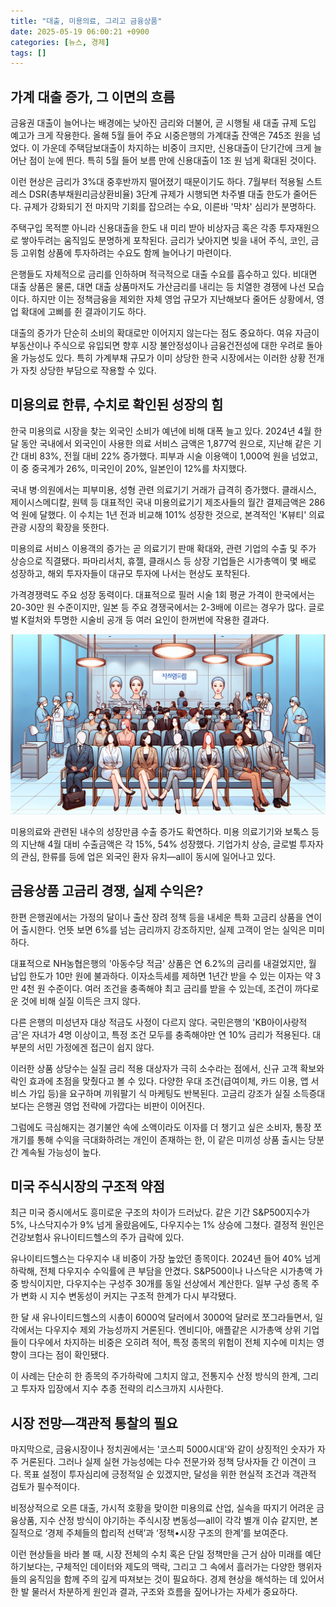 ```yaml
---
title: "대출, 미용의료, 그리고 금융상품"
date: 2025-05-19 06:00:21 +0900
categories: [뉴스, 경제]
tags: []
---
```


## 가계 대출 증가, 그 이면의 흐름

금융권 대출이 늘어나는 배경에는 낮아진 금리와 더불어, 곧 시행될 새 대출 규제 도입 예고가 크게 작용한다. 올해 5월 들어 주요 시중은행의 가계대출 잔액은 745조 원을 넘었다. 이 가운데 주택담보대출이 차지하는 비중이 크지만, 신용대출이 단기간에 크게 늘어난 점이 눈에 띈다. 특히 5월 들어 보름 만에 신용대출이 1조 원 넘게 확대된 것이다.

이런 현상은 금리가 3%대 중후반까지 떨어졌기 때문이기도 하다. 7월부터 적용될 스트레스 DSR(총부채원리금상환비율) 3단계 규제가 시행되면 차주별 대출 한도가 줄어든다. 규제가 강화되기 전 마지막 기회를 잡으려는 수요, 이른바 '막차' 심리가 분명하다.

주택구입 목적뿐 아니라 신용대출을 한도 내 미리 받아 비상자금 혹은 각종 투자재원으로 쌓아두려는 움직임도 분명하게 포착된다. 금리가 낮아지면 빚을 내어 주식, 코인, 금 등 고위험 상품에 투자하려는 수요도 함께 늘어나기 마련이다. 

은행들도 자체적으로 금리를 인하하며 적극적으로 대출 수요를 흡수하고 있다. 비대면 대출 상품은 물론, 대면 대출 상품마저도 가산금리를 내리는 등 치열한 경쟁에 나선 모습이다. 하지만 이는 정책금융을 제외한 자체 영업 규모가 지난해보다 줄어든 상황에서, 영업 확대에 고삐를 쥔 결과이기도 하다.

대출의 증가가 단순히 소비의 확대로만 이어지지 않는다는 점도 중요하다. 여유 자금이 부동산이나 주식으로 유입되면 향후 시장 불안정성이나 금융건전성에 대한 우려로 돌아올 가능성도 있다. 특히 가계부채 규모가 이미 상당한 한국 시장에서는 이러한 상황 전개가 자칫 상당한 부담으로 작용할 수 있다. 

## 미용의료 한류, 수치로 확인된 성장의 힘

한국 미용의료 시장을 찾는 외국인 소비가 예년에 비해 대폭 늘고 있다. 2024년 4월 한 달 동안 국내에서 외국인이 사용한 의료 서비스 금액은 1,877억 원으로, 지난해 같은 기간 대비 83%, 전월 대비 22% 증가했다. 피부과 시술 이용액이 1,000억 원을 넘었고, 이 중 중국계가 26%, 미국인이 20%, 일본인이 12%를 차지했다.

국내 병·의원에서는 피부미용, 성형 관련 의료기기 거래가 급격히 증가했다. 클래시스, 제이시스메디칼, 원텍 등 대표적인 국내 미용의료기기 제조사들의 월간 결제금액은 286억 원에 달했다. 이 수치는 1년 전과 비교해 101% 성장한 것으로, 본격적인 'K뷰티' 의료관광 시장의 확장을 뜻한다. 

미용의료 서비스 이용객의 증가는 곧 의료기기 판매 확대와, 관련 기업의 수출 및 주가 상승으로 직결됐다. 파마리서치, 휴젤, 클래시스 등 상장 기업들은 시가총액이 몇 배로 성장하고, 해외 투자자들이 대규모 투자에 나서는 현상도 포착된다.

가격경쟁력도 주요 성장 동력이다. 대표적으로 필러 시술 1회 평균 가격이 한국에서는 20-30만 원 수준이지만, 일본 등 주요 경쟁국에서는 2-3배에 이르는 경우가 많다. 글로벌 K컬처와 투명한 시술비 공개 등 여러 요인이 한꺼번에 작용한 결과다.

![한국의 성형외과 대기실에서 다양한 인종의 외국인들이 상담을 기다리는 장면](assets/img/2025-05-18-301ef35c-9b7a-4c75-93a6-7ef5be35d96a/1747602077340.png)

미용의료와 관련된 내수의 성장만큼 수출 증가도 확연하다. 미용 의료기기와 보톡스 등의 지난해 4월 대비 수출금액은 각 15%, 54% 성장했다. 기업가치 상승, 글로벌 투자자의 관심, 한류를 등에 업은 외국인 환자 유치—all이 동시에 일어나고 있다.

## 금융상품 고금리 경쟁, 실제 수익은?

한편 은행권에서는 가정의 달이나 출산 장려 정책 등을 내세운 특화 고금리 상품을 연이어 출시한다. 언뜻 보면 6%를 넘는 금리까지 강조하지만, 실제 고객이 얻는 실익은 미미하다.

대표적으로 NH농협은행의 '아동수당 적금' 상품은 연 6.2%의 금리를 내걸었지만, 월 납입 한도가 10만 원에 불과하다. 이자소득세를 제하면 1년간 받을 수 있는 이자는 약 3만 4천 원 수준이다. 여러 조건을 충족해야 최고 금리를 받을 수 있는데, 조건이 까다로운 것에 비해 실질 이득은 크지 않다.

다른 은행의 미성년자 대상 적금도 사정이 다르지 않다. 국민은행의 'KB아이사랑적금'은 자녀가 4명 이상이고, 특정 조건 모두를 충족해야만 연 10% 금리가 적용된다. 대부분의 서민 가정에겐 접근이 쉽지 않다.

이러한 상품 상당수는 실질 금리 적용 대상자가 극히 소수라는 점에서, 신규 고객 확보와 락인 효과에 초점을 맞췄다고 볼 수 있다. 다양한 우대 조건(급여이체, 카드 이용, 앱 서비스 가입 등)을 요구하며 끼워팔기 식 마케팅도 반복된다. 고금리 강조가 실질 소득증대보다는 은행권 영업 전략에 가깝다는 비판이 이어진다.

그럼에도 극심해지는 경기불안 속에 소액이라도 이자를 더 챙기고 싶은 소비자, 통장 쪼개기를 통해 수익을 극대화하려는 개인이 존재하는 한, 이 같은 미끼성 상품 출시는 당분간 계속될 가능성이 높다.

## 미국 주식시장의 구조적 약점

최근 미국 증시에서도 흥미로운 구조의 차이가 드러났다. 같은 기간 S&P500지수가 5%, 나스닥지수가 9% 넘게 올랐음에도, 다우지수는 1% 상승에 그쳤다. 결정적 원인은 건강보험사 유나이티드헬스의 주가 급락에 있다.

유나이티드헬스는 다우지수 내 비중이 가장 높았던 종목이다. 2024년 들어 40% 넘게 하락해, 전체 다우지수 수익률에 큰 부담을 안겼다. S&P500이나 나스닥은 시가총액 가중 방식이지만, 다우지수는 구성주 30개를 동일 선상에서 계산한다. 일부 구성 종목 주가 변화 시 지수 변동성이 커지는 구조적 한계가 다시 부각됐다.

한 달 새 유나이티드헬스의 시총이 6000억 달러에서 3000억 달러로 쪼그라들면서, 일각에서는 다우지수 제외 가능성까지 거론된다. 엔비디아, 애플같은 시가총액 상위 기업들이 다우에서 차지하는 비중은 오히려 적어, 특정 종목의 위험이 전체 지수에 미치는 영향이 크다는 점이 확인됐다.

이 사례는 단순히 한 종목의 주가하락에 그치지 않고, 전통지수 산정 방식의 한계, 그리고 투자자 입장에서 지수 추종 전략의 리스크까지 시사한다.

## 시장 전망―객관적 통찰의 필요

마지막으로, 금융시장이나 정치권에서는 '코스피 5000시대'와 같이 상징적인 숫자가 자주 거론된다. 그러나 실제 실현 가능성에는 다수 전문가와 정책 당사자들 간 이견이 크다. 목표 설정이 투자심리에 긍정적일 순 있겠지만, 달성을 위한 현실적 조건과 객관적 검토가 필수적이다. 

비정상적으로 오른 대출, 가시적 호황을 맞이한 미용의료 산업, 실속을 따지기 어려운 금융상품, 지수 산정 방식이 야기하는 주식시장 변동성—all이 각각 별개 이슈 같지만, 본질적으로 ‘경제 주체들의 합리적 선택’과 ‘정책•시장 구조의 한계’를 보여준다.

이런 현상들을 바라 볼 때, 시장 전체의 수치 혹은 단일 정책만을 근거 삼아 미래를 예단하기보다는, 구체적인 데이터와 제도의 맥락, 그리고 그 속에서 흘러가는 다양한 행위자들의 움직임을 함께 주의 깊게 따져보는 것이 필요하다. 경제 현상을 해석하는 데 있어서 한 발 물러서 차분하게 원인과 결과, 구조와 흐름을 짚어나가는 자세가 중요하다.
